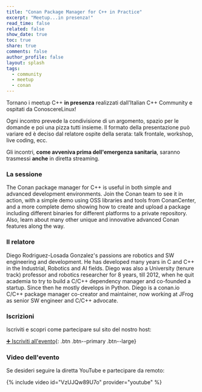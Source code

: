 ```yaml
---
title: "Conan Package Manager for C++ in Practice"
excerpt: "Meetup...in presenza!"
read_time: false
related: false
show_date: true
toc: true
share: true
comments: false
author_profile: false
layout: splash
tags:
  - community
  - meetup
  - conan
---
```


Tornano i meetup C++ **in presenza** realizzati dall'Italian C++ Community e ospitati da ConoscereLinux!

Ogni incontro prevede la condivisione di un argomento, spazio per le domande e poi una pizza tutti insieme.
Il formato della presentazione può variare ed è deciso dal relatore ospite della serata: talk frontale, workshop, live coding, ecc.

Gli incontri, **come avveniva prima dell'emergenza sanitaria**, saranno trasmessi **anche** in diretta streaming.

### La sessione

The Conan package manager for C++ is useful in both simple and advanced development environments. Join the Conan team to see it in action, with a simple demo using OSS libraries and tools from ConanCenter, and a more complete demo showing how to create and upload a package including different binaries for different platforms to a private repository. Also, learn about many other unique and innovative advanced Conan features along the way.

### Il relatore

Diego Rodriguez-Losada Gonzalez's passions are robotics and SW engineering and development. He has developed many years in C and C++ in the Industrial, Robotics and AI fields. Diego was also a University (tenure track) professor and robotics researcher for 8 years, till 2012, when he quit academia to try to build a C/C++ dependency manager and co-founded a startup. Since then he mostly develops in Python. Diego is a conan.io C/C++ package manager co-creator and maintainer, now working at JFrog as senior SW engineer and C/C++ advocate.

### Iscrizioni

Iscriviti e scopri come partecipare sul sito del nostro host:

[➕ Iscriviti all'evento](https://conoscerelinux.org/courses/meetupcpp_1021/){: .btn .btn--primary .btn--large}

### Video dell'evento

Se desideri seguire la diretta YouTube e partecipare da remoto:

{% include video id="VzUJQw89U7o" provider="youtube" %}
